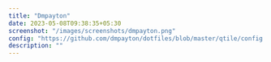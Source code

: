 ```yaml
---
title: "Dmpayton"
date: 2023-05-08T09:38:35+05:30
screenshot: "/images/screenshots/dmpayton.png"
config: "https://github.com/dmpayton/dotfiles/blob/master/qtile/config.py"
description: ""
---
```

